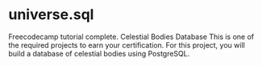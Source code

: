 # universe.sql
Freecodecamp tutorial complete. Celestial Bodies Database This is one of the required projects to earn your certification.  For this project, you will build a database of celestial bodies using PostgreSQL. 
